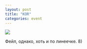 ```yaml
---
layout: post
title: "KOR"
categories: event
---
```

![](https://pics.livejournal.com/quillcraft/pic/00170pbs)

Фейл, однако, хоть и по линеечке. 8)
